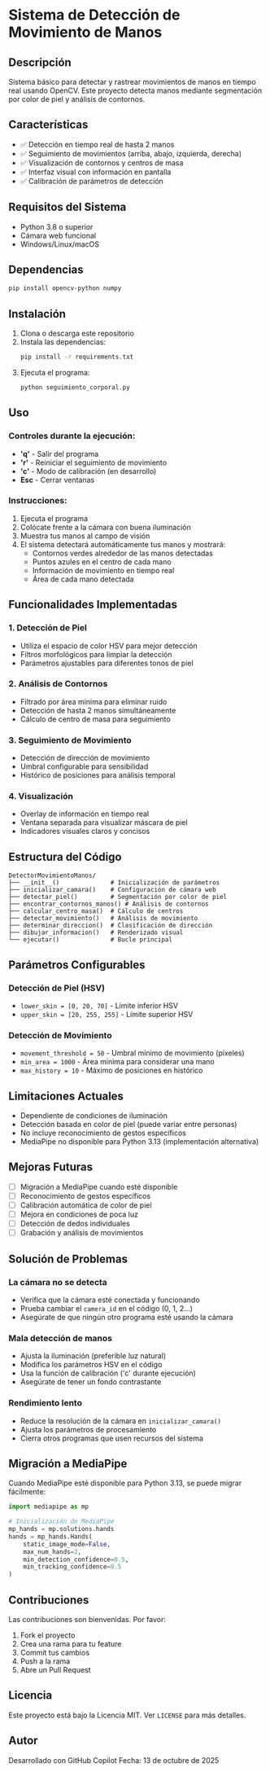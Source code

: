 # Sistema de Detección de Movimiento de Manos

## Descripción
Sistema básico para detectar y rastrear movimientos de manos en tiempo real usando OpenCV. Este proyecto detecta manos mediante segmentación por color de piel y análisis de contornos.

## Características
- ✅ Detección en tiempo real de hasta 2 manos
- ✅ Seguimiento de movimientos (arriba, abajo, izquierda, derecha)
- ✅ Visualización de contornos y centros de masa
- ✅ Interfaz visual con información en pantalla
- ✅ Calibración de parámetros de detección

## Requisitos del Sistema
- Python 3.8 o superior
- Cámara web funcional
- Windows/Linux/macOS

## Dependencias
```bash
pip install opencv-python numpy
```

## Instalación
1. Clona o descarga este repositorio
2. Instala las dependencias:
   ```bash
   pip install -r requirements.txt
   ```
3. Ejecuta el programa:
   ```bash
   python seguimiento_corporal.py
   ```

## Uso

### Controles durante la ejecución:
- **'q'** - Salir del programa
- **'r'** - Reiniciar el seguimiento de movimiento
- **'c'** - Modo de calibración (en desarrollo)
- **Esc** - Cerrar ventanas

### Instrucciones:
1. Ejecuta el programa
2. Colócate frente a la cámara con buena iluminación
3. Muestra tus manos al campo de visión
4. El sistema detectará automáticamente tus manos y mostrará:
   - Contornos verdes alrededor de las manos detectadas
   - Puntos azules en el centro de cada mano
   - Información de movimiento en tiempo real
   - Área de cada mano detectada

## Funcionalidades Implementadas

### 1. Detección de Piel
- Utiliza el espacio de color HSV para mejor detección
- Filtros morfológicos para limpiar la detección
- Parámetros ajustables para diferentes tonos de piel

### 2. Análisis de Contornos
- Filtrado por área mínima para eliminar ruido
- Detección de hasta 2 manos simultáneamente
- Cálculo de centro de masa para seguimiento

### 3. Seguimiento de Movimiento
- Detección de dirección de movimiento
- Umbral configurable para sensibilidad
- Histórico de posiciones para análisis temporal

### 4. Visualización
- Overlay de información en tiempo real
- Ventana separada para visualizar máscara de piel
- Indicadores visuales claros y concisos

## Estructura del Código

```
DetectorMovimientoManos/
├── __init__()              # Inicialización de parámetros
├── inicializar_camara()    # Configuración de cámara web
├── detectar_piel()         # Segmentación por color de piel
├── encontrar_contornos_manos() # Análisis de contornos
├── calcular_centro_masa()  # Cálculo de centros
├── detectar_movimiento()   # Análisis de movimiento
├── determinar_direccion()  # Clasificación de dirección
├── dibujar_informacion()   # Renderizado visual
└── ejecutar()              # Bucle principal
```

## Parámetros Configurables

### Detección de Piel (HSV)
- `lower_skin = [0, 20, 70]` - Límite inferior HSV
- `upper_skin = [20, 255, 255]` - Límite superior HSV

### Detección de Movimiento
- `movement_threshold = 50` - Umbral mínimo de movimiento (píxeles)
- `min_area = 1000` - Área mínima para considerar una mano
- `max_history = 10` - Máximo de posiciones en histórico

## Limitaciones Actuales
- Dependiente de condiciones de iluminación
- Detección basada en color de piel (puede variar entre personas)
- No incluye reconocimiento de gestos específicos
- MediaPipe no disponible para Python 3.13 (implementación alternativa)

## Mejoras Futuras
- [ ] Migración a MediaPipe cuando esté disponible
- [ ] Reconocimiento de gestos específicos
- [ ] Calibración automática de color de piel
- [ ] Mejora en condiciones de poca luz
- [ ] Detección de dedos individuales
- [ ] Grabación y análisis de movimientos

## Solución de Problemas

### La cámara no se detecta
- Verifica que la cámara esté conectada y funcionando
- Prueba cambiar el `camera_id` en el código (0, 1, 2...)
- Asegúrate de que ningún otro programa esté usando la cámara

### Mala detección de manos
- Ajusta la iluminación (preferible luz natural)
- Modifica los parámetros HSV en el código
- Usa la función de calibración ('c' durante ejecución)
- Asegúrate de tener un fondo contrastante

### Rendimiento lento
- Reduce la resolución de la cámara en `inicializar_camara()`
- Ajusta los parámetros de procesamiento
- Cierra otros programas que usen recursos del sistema

## Migración a MediaPipe

Cuando MediaPipe esté disponible para Python 3.13, se puede migrar fácilmente:

```python
import mediapipe as mp

# Inicialización de MediaPipe
mp_hands = mp.solutions.hands
hands = mp_hands.Hands(
    static_image_mode=False,
    max_num_hands=2,
    min_detection_confidence=0.5,
    min_tracking_confidence=0.5
)
```

## Contribuciones
Las contribuciones son bienvenidas. Por favor:
1. Fork el proyecto
2. Crea una rama para tu feature
3. Commit tus cambios
4. Push a la rama
5. Abre un Pull Request

## Licencia
Este proyecto está bajo la Licencia MIT. Ver `LICENSE` para más detalles.

## Autor
Desarrollado con GitHub Copilot
Fecha: 13 de octubre de 2025

